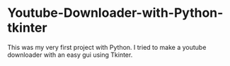 # Youtube-Downloader-with-Python-tkinter

This was my very first project with Python. I tried to make a youtube downloader with an easy gui using Tkinter.

